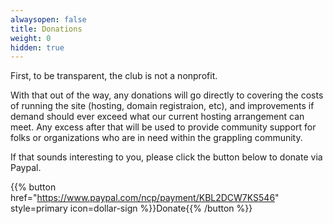 ```yaml
---
alwaysopen: false
title: Donations
weight: 0
hidden: true
---
```

First, to be transparent, the club is not a nonprofit.

With that out of the way, any donations will go directly to covering the costs of running the site (hosting, domain registraion, etc), and improvements if demand should ever exceed what our current hosting arrangement can meet. Any excess after that will be used to provide community support for folks or organizations who are in need within the grappling community.

If that sounds interesting to you, please click the button below to donate via Paypal.

{{% button href="https://www.paypal.com/ncp/payment/KBL2DCW7KS546" style=primary icon=dollar-sign %}}Donate{{% /button %}}